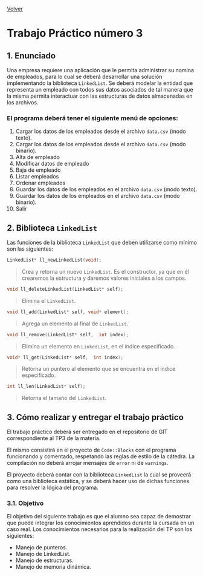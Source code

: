 [Volver](../README.md)
# Trabajo Práctico número 3
## 1. Enunciado
Una empresa requiere una aplicación que le permita administrar su nomina de empleados, para lo cual se deberá desarrollar una solución implementando la biblioteca `LinkedList`. Se deberá modelar la entidad que representa un empleado con todos sus datos asociados de tal manera que la misma permita interactuar con las estructuras de datos almacenadas en los archivos.

### El programa deberá tener el siguiente menú de opciones:
 1. Cargar los datos de los empleados desde el archivo `data.csv` (modo texto).
 1. Cargar los datos de los empleados desde el archivo `data.csv` (modo binario).
 1. Alta de empleado
 1. Modificar datos de empleado
 1. Baja de empleado
 1. Listar empleados
 1. Ordenar empleados
 1. Guardar los datos de los empleados en el archivo `data.csv` (modo texto).
 1. Guardar los datos de los empleados en el archivo `data.csv` (modo binario).
 1. Salir

## 2. Biblioteca `LinkedList`
Las funciones de la biblioteca `LinkedList` que deben utilizarse como mínimo son las siguientes:
```c
LinkedList* ll_newLinkedList(void);
```
> Crea y retorna un nuevo `LinkedList`. Es el constructor, ya que en él crearemos la estructura y daremos valores iniciales a los campos.

```c
void ll_deleteLinkedList(LinkedList* self);
```
> Elimina el `LinkedList`.

```c
void ll_add(LinkedList* self, void* element);
```
> Agrega un elemento al final de `LinkedList`.

```c
void ll_remove(LinkedList* self,  int index);
```
> Elimina un elemento en `LinkedList`, en el índice especificado.

```c
void* ll_get(LinkedList* self,  int index);
```
> Retorna un puntero al elemento que se encuentra en el índice especificado.

```c
int ll_len(LinkedList* self);
```
> Retorna el tamaño del `LinkedList`.

## 3. Cómo realizar y entregar el trabajo práctico
El trabajo práctico deberá ser entregado en el repositorio de GIT correspondiente al TP3 de la materia.

El mismo consistirá en el proyecto de `Code::Blocks` con el programa funcionando y comentado, respetando las reglas de estilo de la cátedra. La compilación no deberá arrojar mensajes de `error` ni de `warnings`.

El proyecto deberá contar con la biblioteca `LinkedList` la cual se proveerá como una biblioteca estática, y se deberá hacer uso de dichas funciones para resolver la lógica del programa.

### 3.1. Objetivo
El objetivo del siguiente trabajo es que el alumno sea capaz de demostrar que puede integrar los conocimientos aprendidos durante la cursada en un caso real. Los conocimientos necesarios para la realización del TP son los siguientes:
* Manejo de punteros.
* Manejo de LinkedList.
* Manejo de estructuras.
* Manejo de memoria dinámica.